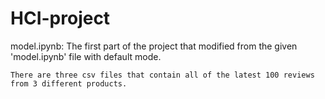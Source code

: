 # HCI-project
model.ipynb: The first part of the project that modified from the given 'model.ipynb' file with default mode.
```
There are three csv files that contain all of the latest 100 reviews from 3 different products.
